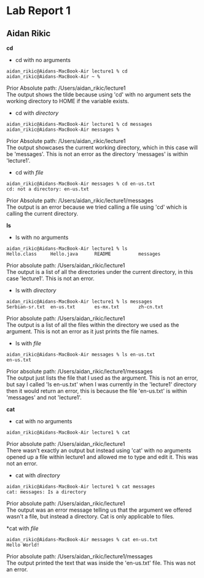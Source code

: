 # Lab Report 1
## Aidan Rikic

**cd**
* cd with no arguments
```
aidan_rikic@Aidans-MacBook-Air lecture1 % cd
aidan_rikic@Aidans-MacBook-Air ~ % 
```
Prior Absolute path: /Users/aidan_rikic/lecture1 \
The output shows the tilde because using 'cd' with no argument sets the working directory to HOME if the variable exists.

* cd with *directory*
```
aidan_rikic@Aidans-MacBook-Air lecture1 % cd messages 
aidan_rikic@Aidans-MacBook-Air messages %
```
Prior Absolute path: /Users/aidan_rikic/lecture1 \
The output showcases the current working directory, which in this case will be 'messages'. This is not an error as the directory 'messages' is within 'lecture1'.

* cd with *file*
```
aidan_rikic@Aidans-MacBook-Air messages % cd en-us.txt
cd: not a directory: en-us.txt
```
Prior Absolute path: /Users/aidan_rikic/lecture1/messages \
The output is an error because we tried calling a file using 'cd' which is calling the current directory. 

**ls** 
* ls with no arguments
```
aidan_rikic@Aidans-MacBook-Air lecture1 % ls
Hello.class     Hello.java      README          messages
```
Prior absolute path: /Users/aidan_rikic/lecture1 \
The output is a list of all the directories under the current directory, in this case 'lecture1'. This is not an error. 

* ls with *directory*
```
aidan_rikic@Aidans-MacBook-Air lecture1 % ls messages 
Serbian-sr.txt  en-us.txt       es-mx.txt       zh-cn.txt
```
Prior absolute path: /Users/aidan_rikic/lecture1 \
The output is a list of all the files within the directory we used as the argument. This is not an error as it just prints the file names.

* ls with *file*
```
aidan_rikic@Aidans-MacBook-Air messages % ls en-us.txt
en-us.txt
```
Prior absolute path: /Users/aidan_rikic/lecture1/messages \
The output just lists the file that I used as the argument. This is not an error, but say I called 'ls en-us.txt' when I was currently in the 'lecture1' directory then it would return an error, this is because the file 'en-us.txt' is within 'messages' and not 'lecture1'. 

**cat** 
* cat with no arguments
```
aidan_rikic@Aidans-MacBook-Air lecture1 % cat
```
Prior absolute path: /Users/aidan_rikic/lecture1 \
There wasn't exactly an output but instead using 'cat' with no arguments opened up a file within lecture1 and allowed me to type and edit it. This was not an error. 

* cat with *directory*
```
aidan_rikic@Aidans-MacBook-Air lecture1 % cat messages
cat: messages: Is a directory
```

Prior absolute path: /Users/aidan_rikic/lecture1 \
The output was an error message telling us that the argument we offered wasn't a file, but instead a directory. Cat is only applicable to files. 

*cat with *file*
```
aidan_rikic@Aidans-MacBook-Air messages % cat en-us.txt
Hello World!
```
Prior absolute path: /Users/aidan_rikic/lecture1/messages \
The output printed the text that was inside the 'en-us.txt' file. This was not an error. 
